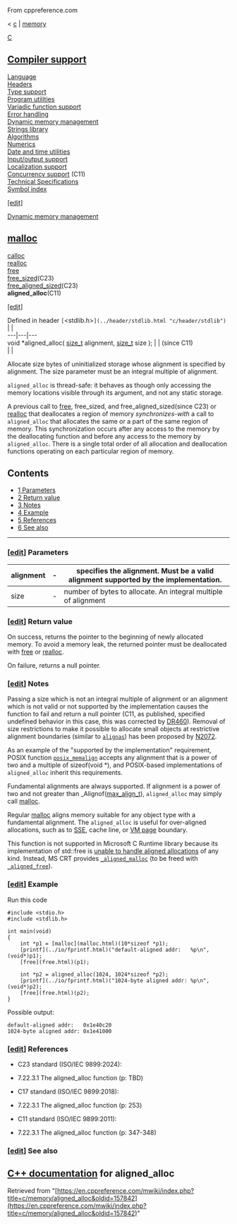 From cppreference.com

< [c](../../c.html "c")‎ | [memory](../memory.html "c/memory")

[ C](../../c.html "c")

[Compiler support](../compiler_support.html "c/compiler support")  
---  
[Language](../language.html "c/language")  
[Headers](../header.html "c/header")  
[Type support](../types.html "c/types")  
[Program utilities](../program.html "c/program")  
[Variadic function support](../variadic.html "c/variadic")  
[Error handling](../error.html "c/error")  
[Dynamic memory management](../memory.html "c/memory")  
[Strings library](../string.html "c/string")  
[Algorithms](../algorithm.html "c/algorithm")  
[Numerics](../numeric.html "c/numeric")  
[Date and time utilities](../chrono.html "c/chrono")  
[Input/output support](../io.html "c/io")  
[Localization support](../locale.html "c/locale")  
[Concurrency support](../thread.html "c/thread") (C11)  
[Technical Specifications](../experimental.html "c/experimental")  
[Symbol index](../index.html "c/symbol index")  
  
[[edit]](https://en.cppreference.com/mwiki/index.php?title=Template:c/navbar_content&action=edit)

[ Dynamic memory management](../memory.html "c/memory")

[malloc](malloc.html "c/memory/malloc")  
---  
[calloc](calloc.html "c/memory/calloc")  
[realloc](realloc.html "c/memory/realloc")  
[free](free.html "c/memory/free")  
[free_sized](free_sized.html "c/memory/free sized")(C23)  
[free_aligned_sized](free_aligned_sized.html "c/memory/free aligned sized")(C23)  
**aligned_alloc**(C11)  
  
[[edit]](https://en.cppreference.com/mwiki/index.php?title=Template:c/memory/navbar_content&action=edit)

Defined in header `[`<stdlib.h>`](../header/stdlib.html "c/header/stdlib")` |  |   
---|---|---  
void *aligned_alloc( [size_t](../types/size_t.html) alignment, [size_t](../types/size_t.html) size ); |  |  (since C11)  
| |   
  
Allocate size bytes of uninitialized storage whose alignment is specified by alignment. The size parameter must be an integral multiple of alignment. 

`aligned_alloc` is thread-safe: it behaves as though only accessing the memory locations visible through its argument, and not any static storage. 

A previous call to [free](free.html "c/memory/free"), free_sized, and free_aligned_sized(since C23) or [realloc](realloc.html "c/memory/realloc") that deallocates a region of memory _synchronizes-with_ a call to `aligned_alloc` that allocates the same or a part of the same region of memory. This synchronization occurs after any access to the memory by the deallocating function and before any access to the memory by `aligned_alloc`. There is a single total order of all allocation and deallocation functions operating on each particular region of memory. 

## Contents

  * [1 Parameters](aligned_alloc.html#Parameters)
  * [2 Return value](aligned_alloc.html#Return_value)
  * [3 Notes](aligned_alloc.html#Notes)
  * [4 Example](aligned_alloc.html#Example)
  * [5 References](aligned_alloc.html#References)
  * [6 See also](aligned_alloc.html#See_also)

  
---  
  
### [[edit](https://en.cppreference.com/mwiki/index.php?title=c/memory/aligned_alloc&action=edit&section=1 "Edit section: Parameters")] Parameters

alignment  |  \-  |  specifies the alignment. Must be a valid alignment supported by the implementation.   
---|---|---  
size  |  \-  |  number of bytes to allocate. An integral multiple of alignment  
  
### [[edit](https://en.cppreference.com/mwiki/index.php?title=c/memory/aligned_alloc&action=edit&section=2 "Edit section: Return value")] Return value

On success, returns the pointer to the beginning of newly allocated memory. To avoid a memory leak, the returned pointer must be deallocated with [free](free.html "c/memory/free") or [realloc](realloc.html "c/memory/realloc"). 

On failure, returns a null pointer. 

### [[edit](https://en.cppreference.com/mwiki/index.php?title=c/memory/aligned_alloc&action=edit&section=3 "Edit section: Notes")] Notes

Passing a size which is not an integral multiple of alignment or an alignment which is not valid or not supported by the implementation causes the function to fail and return a null pointer (C11, as published, specified undefined behavior in this case, this was corrected by [DR460](https://open-std.org/JTC1/SC22/WG14/www/docs/summary.htm#dr_460)). Removal of size restrictions to make it possible to allocate small objects at restrictive alignment boundaries (similar to [`alignas`](../language/alignas.html "c/language/ Alignas")) has been proposed by [N2072](https://open-std.org/JTC1/SC22/WG14/www/docs/n2072.htm). 

As an example of the "supported by the implementation" requirement, POSIX function [`posix_memalign`](https://pubs.opengroup.org/onlinepubs/9699919799/functions/posix_memalign.html) accepts any alignment that is a power of two and a multiple of sizeof(void *), and POSIX-based implementations of `aligned_alloc` inherit this requirements. 

Fundamental alignments are always supported. If alignment is a power of two and not greater than _Alignof([max_align_t](../types/max_align_t.html)), `aligned_alloc` may simply call [malloc](malloc.html "c/memory/malloc"). 

Regular [malloc](malloc.html "c/memory/malloc") aligns memory suitable for any object type with a fundamental alignment. The `aligned_alloc` is useful for over-aligned allocations, such as to [SSE](https://en.wikipedia.org/wiki/Streaming_SIMD_Extensions "enwiki:Streaming SIMD Extensions"), cache line, or [VM page](https://en.wikipedia.org/wiki/Page_\(computer_memory\)#Multiple_page_sizes "enwiki:Page \(computer memory\)") boundary. 

This function is not supported in Microsoft C Runtime library because its implementation of std::free is [unable to handle aligned allocations](https://learn.microsoft.com/en-us/cpp/standard-library/cstdlib#remarks-6) of any kind. Instead, MS CRT provides [`_aligned_malloc`](https://learn.microsoft.com/en-us/cpp/c-runtime-library/reference/aligned-malloc) (to be freed with [`_aligned_free`](https://learn.microsoft.com/en-us/cpp/c-runtime-library/reference/aligned-free)). 

### [[edit](https://en.cppreference.com/mwiki/index.php?title=c/memory/aligned_alloc&action=edit&section=4 "Edit section: Example")] Example

Run this code
    
    
    #include <stdio.h>
    #include <stdlib.h>
     
    int main(void)
    {
        int *p1 = [malloc](malloc.html)(10*sizeof *p1);
        [printf](../io/fprintf.html)("default-aligned addr:   %p\n", (void*)p1);
        [free](free.html)(p1);
     
        int *p2 = aligned_alloc(1024, 1024*sizeof *p2);
        [printf](../io/fprintf.html)("1024-byte aligned addr: %p\n", (void*)p2);
        [free](free.html)(p2);
    }

Possible output: 
    
    
    default-aligned addr:   0x1e40c20
    1024-byte aligned addr: 0x1e41000

### [[edit](https://en.cppreference.com/mwiki/index.php?title=c/memory/aligned_alloc&action=edit&section=5 "Edit section: References")] References

  * C23 standard (ISO/IEC 9899:2024): 



    

  * 7.22.3.1 The aligned_alloc function (p: TBD) 



  * C17 standard (ISO/IEC 9899:2018): 



    

  * 7.22.3.1 The aligned_alloc function (p: 253) 



  * C11 standard (ISO/IEC 9899:2011): 



    

  * 7.22.3.1 The aligned_alloc function (p: 347-348) 



### [[edit](https://en.cppreference.com/mwiki/index.php?title=c/memory/aligned_alloc&action=edit&section=6 "Edit section: See also")] See also

[C++ documentation](../../cpp/memory/c/aligned_alloc.html "cpp/memory/c/aligned alloc") for aligned_alloc  
---  
  
Retrieved from "[https://en.cppreference.com/mwiki/index.php?title=c/memory/aligned_alloc&oldid=157842](https://en.cppreference.com/mwiki/index.php?title=c/memory/aligned_alloc&oldid=157842)" 

